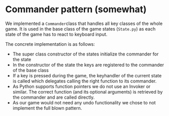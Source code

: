# Commander pattern (somewhat)

We implemented a `Commander`class that handles all key classes of the whole game. 
It is used in the base class of the game states (`State.py`) as each state of the game has to react to keyboard input.

The concrete implementation is as follows:

* The super class constructor of the states initialize the commander for the state
* In the constructor of the state the keys are registered to the commander of the base class
* If a key is pressed during the game, the keyhandler of the current state is called which delegates calling the right function to its commander.
* As Python supports function pointers we do not use an Invoker or similar. The correct function (and its optional arguments) is retrieved by the commander and are called directly.
* As our game would not need any undo functionality we chose to not implement the full blown pattern.

